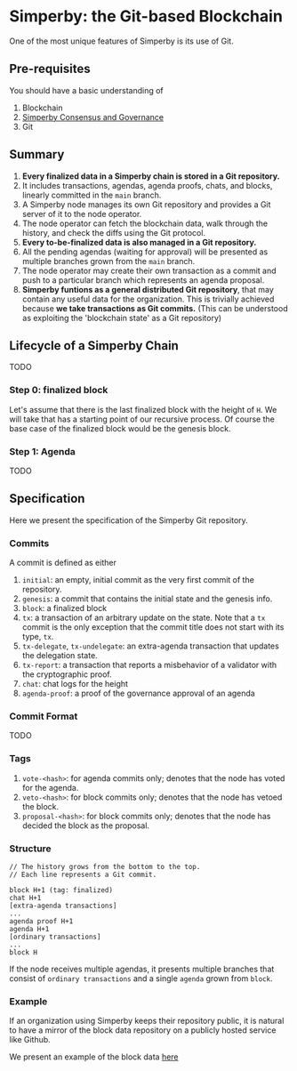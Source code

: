 # Simperby: the Git-based Blockchain

One of the most unique features of Simperby is its use of Git.

## Pre-requisites

You should have a basic understanding of

1. Blockchain
2. [Simperby Consensus and Governance](./protocol_overview.md)
3. Git

## Summary

1. **Every finalized data in a Simperby chain is stored in a Git repository.**
2. It includes transactions, agendas, agenda proofs, chats, and blocks, linearly committed in the `main` branch.
3. A Simperby node manages its own Git repository and provides a Git server of it to the node operator.
4. The node operator can fetch the blockchain data, walk through the history, and check the diffs using the Git protocol.
5. **Every to-be-finalized data is also managed in a Git repository.**
6. All the pending agendas (waiting for approval) will be presented as multiple branches grown from the `main` branch.
7. The node operator may create their own transaction as a commit and push to a particular branch which represents an agenda proposal.
8. **Simperby funtions as a general distributed Git repository**, that may contain any useful data for the organization. This is trivially achieved because **we take transactions as Git commits.** (This can be understood as exploiting the 'blockchain state' as a Git repository)

## Lifecycle of a Simperby Chain

TODO

### Step 0: finalized block

Let's assume that there is the last finalized block with the height of `H`.
We will take that has a starting point of our recursive process. Of course the base case of the finalized block would be the genesis block.

### Step 1: Agenda

TODO

## Specification

Here we present the specification of the Simperby Git repository.

### Commits

A commit is defined as either

1. `initial`: an empty, initial commit as the very first commit of the repository.
2. `genesis`: a commit that contains the initial state and the genesis info.
3. `block`: a finalized block
4. `tx`: a transaction of an arbitrary update on the state. Note that a `tx` commit is the only exception that the commit title does not start with its type, `tx`.
5. `tx-delegate`, `tx-undelegate`: an extra-agenda transaction that updates the delegation state.
6. `tx-report`: a transaction that reports a misbehavior of a validator with the cryptographic proof.
7. `chat`: chat logs for the height
8. `agenda-proof`: a proof of the governance approval of an agenda

### Commit Format

TODO

### Tags

1. `vote-<hash>`: for agenda commits only; denotes that the node has voted for the agenda.
2. `veto-<hash>`: for block commits only; denotes that the node has vetoed the block.
3. `proposal-<hash>`: for block commits only; denotes that the node has decided the block as the proposal.

### Structure

```text
// The history grows from the bottom to the top.
// Each line represents a Git commit.

block H+1 (tag: finalized)
chat H+1
[extra-agenda transactions]
...
agenda proof H+1
agenda H+1
[ordinary transactions]
...
block H
```

If the node receives multiple agendas, it presents multiple branches that consist of `ordinary transactions` and a single `agenda` grown from `block`.

### Example

If an organization using Simperby keeps their repository public, it is natural to have a mirror of the block data repository on a publicly hosted service like Github.

We present an example of the block data [here](https://github.com/postech-dao/simperby-git-example)

